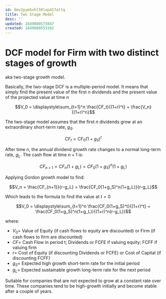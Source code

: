 ```yaml
---
id: 6mv2pym5xhl50lop417altq
title: Two Stage Model
desc: ''
updated: 1649800575847
created: 1649800553162
---
```

# DCF model for Firm with two distinct stages of growth

aka two-stage growth model.

Basically, the two-stage DCF is a multiple-period model. It means that simply find the present value of the first $n$ dividends and the present value of the projected value at time $n$

$$V_0 = \displaystyle\sum_{t=1}^n \frac{CF_t}{(1+r)^t} + \frac{V_n}{(1+r)^n}$$

The two-stage model assumes that the first $n$ dividends grow at an extraordinary short-term rate, $g_S$.

$$CF_t = CF_0(1+g_S)^t$$

After time $n$, the annual dividend growth rate changes to a normal long-term rate, $g_L$. The cash flow at time $n+1$ is:

$$CF_{n+1} = CF_n(1+g_L) = CF_0(1+g_S)^n(1+g_L)$$

Applying Gordon growth model to find:

$$V_n = \frac{CF_{n+1}}{r-g_L} = \frac{CF_0(1+g_S)^n(1+g_L)}{r-g_L}$$

Which leads to the formula to find the value at $t=0$

$$V_0 = \displaystyle\sum_{t=1}^n \frac{CF_0(1+g_S)^t}{(1+r)^t} + \frac{CF_0(1+g_S)^n(1+g_L)}{(1+r)^n(r-g_L)}$$

where:
- $V_0=$ Value of Equity (if cash flows to equity are discounted) or Firm (if cash flows to firm are discounted)
- $CF=$ Cash Flow in period t; Dividends or FCFE if valuing equity; FCFF if valuing firm
- $r=$ Cost of Equity (if discounting Dividends or FCFE) or Cost of Capital (if discounting FCFF)
- $g_S=$ Expected high growth short-term rate for the initial period
- $g_L=$ Expected sustainable growth long-term rate for the next period

Suitable for companies that are not expected to grow at a constant rate over time. These companies tend to be high-growth initially and become stable after a couple of years.